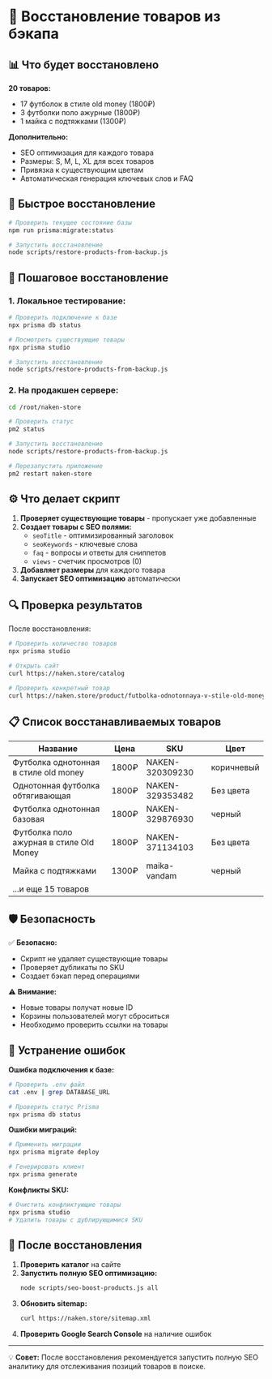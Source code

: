 # 🔄 Восстановление товаров из бэкапа

## 📊 Что будет восстановлено

**20 товаров:**
- 17 футболок в стиле old money (1800₽)
- 3 футболки поло ажурные (1800₽)  
- 1 майка с подтяжками (1300₽)

**Дополнительно:**
- SEO оптимизация для каждого товара
- Размеры: S, M, L, XL для всех товаров
- Привязка к существующим цветам
- Автоматическая генерация ключевых слов и FAQ

## 🚀 Быстрое восстановление

```bash
# Проверить текущее состояние базы
npm run prisma:migrate:status

# Запустить восстановление
node scripts/restore-products-from-backup.js
```

## 📝 Пошаговое восстановление

### 1. Локальное тестирование:
```bash
# Проверить подключение к базе
npx prisma db status

# Посмотреть существующие товары
npx prisma studio

# Запустить восстановление
node scripts/restore-products-from-backup.js
```

### 2. На продакшен сервере:
```bash
cd /root/naken-store

# Проверить статус
pm2 status

# Запустить восстановление
node scripts/restore-products-from-backup.js

# Перезапустить приложение
pm2 restart naken-store
```

## ⚙️ Что делает скрипт

1. **Проверяет существующие товары** - пропускает уже добавленные
2. **Создает товары с SEO полями:**
   - `seoTitle` - оптимизированный заголовок
   - `seoKeywords` - ключевые слова  
   - `faq` - вопросы и ответы для сниппетов
   - `views` - счетчик просмотров (0)
3. **Добавляет размеры** для каждого товара  
4. **Запускает SEO оптимизацию** автоматически

## 🔍 Проверка результатов

После восстановления:

```bash
# Проверить количество товаров
npx prisma studio

# Открыть сайт
curl https://naken.store/catalog

# Проверить конкретный товар
curl https://naken.store/product/futbolka-odnotonnaya-v-stile-old-money-320309230
```

## 📋 Список восстанавливаемых товаров

| Название | Цена | SKU | Цвет |
|----------|------|-----|------|
| Футболка однотонная в стиле old money | 1800₽ | NAKEN-320309230 | коричневый |
| Однотонная футболка обтягивающая | 1800₽ | NAKEN-329353482 | Без цвета |
| Футболка однотонная базовая | 1800₽ | NAKEN-329876930 | черный |
| Футболка поло ажурная в стиле Old Money | 1800₽ | NAKEN-371134103 | Без цвета |
| Майка с подтяжками | 1300₽ | maika-vandam | черный |
| ...и еще 15 товаров |

## 🛡️ Безопасность

✅ **Безопасно:**
- Скрипт не удаляет существующие товары
- Проверяет дубликаты по SKU
- Создает бэкап перед операциями

⚠️ **Внимание:**
- Новые товары получат новые ID
- Корзины пользователей могут сброситься
- Необходимо проверить ссылки на товары

## 🔧 Устранение ошибок

**Ошибка подключения к базе:**
```bash
# Проверить .env файл
cat .env | grep DATABASE_URL

# Проверить статус Prisma
npx prisma db status
```

**Ошибки миграций:**
```bash
# Применить миграции
npx prisma migrate deploy

# Генерировать клиент
npx prisma generate
```

**Конфликты SKU:**
```bash
# Очистить конфликтующие товары
npx prisma studio
# Удалить товары с дублирующимися SKU
```

## 🎯 После восстановления

1. **Проверить каталог** на сайте
2. **Запустить полную SEO оптимизацию:**
   ```bash
   node scripts/seo-boost-products.js all
   ```
3. **Обновить sitemap:**
   ```bash
   curl https://naken.store/sitemap.xml
   ```
4. **Проверить Google Search Console** на наличие ошибок

---

💡 **Совет:** После восстановления рекомендуется запустить полную SEO аналитику для отслеживания позиций товаров в поиске. 